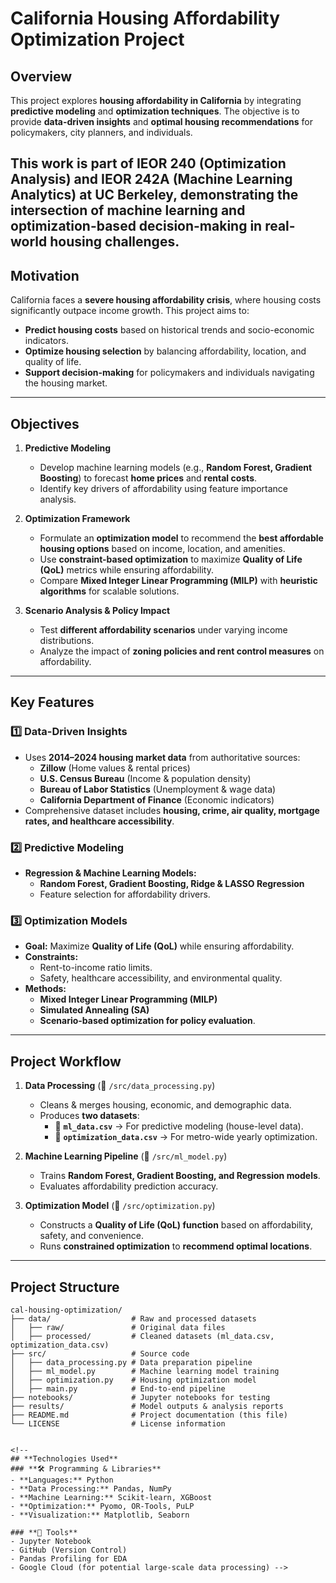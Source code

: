 # California Housing Affordability Optimization Project

## **Overview**
This project explores **housing affordability in California** by integrating **predictive modeling** and **optimization techniques**. The objective is to provide **data-driven insights** and **optimal housing recommendations** for policymakers, city planners, and individuals.

This work is part of **IEOR 240 (Optimization Analysis) and IEOR 242A (Machine Learning Analytics)** at **UC Berkeley**, demonstrating the intersection of **machine learning** and **optimization-based decision-making** in real-world housing challenges.
---

## **Motivation**
California faces a **severe housing affordability crisis**, where housing costs significantly outpace income growth. This project aims to:
- **Predict housing costs** based on historical trends and socio-economic indicators.
- **Optimize housing selection** by balancing affordability, location, and quality of life.
- **Support decision-making** for policymakers and individuals navigating the housing market.

---

## **Objectives**
1. **Predictive Modeling**  
   - Develop machine learning models (e.g., **Random Forest, Gradient Boosting**) to forecast **home prices** and **rental costs**.  
   - Identify key drivers of affordability using feature importance analysis.

2. **Optimization Framework**  
   - Formulate an **optimization model** to recommend the **best affordable housing options** based on income, location, and amenities.  
   - Use **constraint-based optimization** to maximize **Quality of Life (QoL)** metrics while ensuring affordability.  
   - Compare **Mixed Integer Linear Programming (MILP)** with **heuristic algorithms** for scalable solutions.

3. **Scenario Analysis & Policy Impact**  
   - Test **different affordability scenarios** under varying income distributions.  
   - Analyze the impact of **zoning policies and rent control measures** on affordability.  

---

## **Key Features**
### **1️⃣ Data-Driven Insights**
- Uses **2014–2024 housing market data** from authoritative sources:
  - **Zillow** (Home values & rental prices)
  - **U.S. Census Bureau** (Income & population density)
  - **Bureau of Labor Statistics** (Unemployment & wage data)
  - **California Department of Finance** (Economic indicators)
- Comprehensive dataset includes **housing, crime, air quality, mortgage rates, and healthcare accessibility**.

### **2️⃣ Predictive Modeling**
- **Regression & Machine Learning Models:**  
  - **Random Forest, Gradient Boosting, Ridge & LASSO Regression**
  - Feature selection for affordability drivers.

### **3️⃣ Optimization Models**
- **Goal:** Maximize **Quality of Life (QoL)** while ensuring affordability.
- **Constraints:**
  - Rent-to-income ratio limits.
  - Safety, healthcare accessibility, and environmental quality.
- **Methods:**
  - **Mixed Integer Linear Programming (MILP)**
  - **Simulated Annealing (SA)**
  - **Scenario-based optimization for policy evaluation**.

---

## **Project Workflow**
1. **Data Processing** (📂 `/src/data_processing.py`)  
   - Cleans & merges housing, economic, and demographic data.  
   - Produces **two datasets**:  
     - 📄 **`ml_data.csv`** → For predictive modeling (house-level data).  
     - 📄 **`optimization_data.csv`** → For metro-wide yearly optimization.

2. **Machine Learning Pipeline** (📂 `/src/ml_model.py`)  
   - Trains **Random Forest, Gradient Boosting, and Regression models**.  
   - Evaluates affordability prediction accuracy.

3. **Optimization Model** (📂 `/src/optimization.py`)  
   - Constructs a **Quality of Life (QoL) function** based on affordability, safety, and convenience.  
   - Runs **constrained optimization** to **recommend optimal locations**.

---

## **Project Structure**
```plaintext
cal-housing-optimization/
├── data/                  # Raw and processed datasets
│   ├── raw/               # Original data files
│   ├── processed/         # Cleaned datasets (ml_data.csv, optimization_data.csv)
├── src/                   # Source code
│   ├── data_processing.py # Data preparation pipeline
│   ├── ml_model.py        # Machine learning model training
│   ├── optimization.py    # Housing optimization model
│   ├── main.py            # End-to-end pipeline
├── notebooks/             # Jupyter notebooks for testing
├── results/               # Model outputs & analysis reports
├── README.md              # Project documentation (this file)
└── LICENSE                # License information


<!-- 
## **Technologies Used**
### **🛠️ Programming & Libraries**
- **Languages:** Python  
- **Data Processing:** Pandas, NumPy  
- **Machine Learning:** Scikit-learn, XGBoost  
- **Optimization:** Pyomo, OR-Tools, PuLP  
- **Visualization:** Matplotlib, Seaborn  

### **📂 Tools**
- Jupyter Notebook  
- GitHub (Version Control)  
- Pandas Profiling for EDA  
- Google Cloud (for potential large-scale data processing) -->